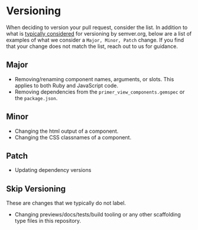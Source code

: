 # Versioning

When deciding to version your pull request, consider the list. In addition to what is [typically considered](https://semver.org/#summary) for versioning by semver.org, below are a list of examples of what we consider a `Major, Minor, Patch` change. If you find that your change does not match the list, reach out to us for guidance.

## Major

- Removing/renaming component names, arguments, or slots. This applies to both Ruby and JavaScript code.
- Removing dependencies from the `primer_view_components.gemspec` or the `package.json`.

## Minor

- Changing the html output of a component.
- Changing the CSS classnames of a component.

## Patch

- Updating dependency versions

## Skip Versioning

These are changes that we typically do not label.

- Changing previews/docs/tests/build tooling or any other scaffolding type files in this repository.
